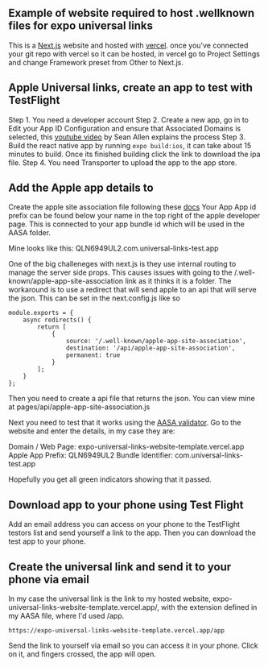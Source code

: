 

## Example of website required to host .wellknown files for expo universal links

This is a [Next.js](https://nextjs.org/) website and hosted with [vercel](https://vercel.com/solutions/nextjs). 
once you've connected your git repo with vercel so it can be hosted, in vercel go to Project Settings and change Framework preset from Other to Next.js.

## Apple Universal links, create an app to test with TestFlight

Step 1. You need a developer account
Step 2. Create a new app, go in to Edit your App ID Configuration and ensure that Associated Domains is selected, this [youtube video](https://www.youtube.com/watch?v=DLvdZtTAJrE&ab_channel=SeanAllen) by Sean Allen explains the process
Step 3. Build the react native app by running `expo build:ios`, it can take about 15 minutes to build. Once its finished building click the link to download the ipa file. 
Step 4. You need Transporter to upload the app to the app store. 

## Add the Apple app details to 

Create the apple site association file following these [docs](https://developer.apple.com/documentation/bundleresources/applinks) 
Your App App id prefix can be found below your name in the top right of the apple developer page. This is connected to your app bundle id which will be used in the AASA folder. 

Mine looks like this: QLN6949UL2.com.universal-links-test.app

One of the big challeneges with next.js is they use internal routing to manage the server side props. This causes issues with going to the /.well-known/apple-app-site-association link as it thinks
it is a folder. The workaround is to use a redirect that will send apple to an api that will serve the json. This can be set in the next.config.js like so

```
module.exports = {
    async redirects() {
        return [
            {
                source: '/.well-known/apple-app-site-association',
                destination: '/api/apple-app-site-association',
                permanent: true
            }
        ];
    }
};

```
Then you need to create a api file that returns the json. You can view mine at pages/api/apple-app-site-association.js

Next you need to test that it works using the [AASA validator](https://branch.io/resources/aasa-validator/). Go to the website and enter the details, in my case they are: 

Domain / Web Page: expo-universal-links-website-template.vercel.app
Apple App Prefix: QLN6949UL2
Bundle Identifier: com.universal-links-test.app

Hopefully you get all green indicators showing that it passed. 
## Download app to your phone using Test Flight

Add an email address you can access on your phone to the TestFlight testors list and send yourself a link to the app. Then you can download the test app to your phone. 

## Create the universal link and send it to your phone via email

In my case the universal link is the link to my hosted website, expo-universal-links-website-template.vercel.app/, with the extension defined in my AASA file, where I'd used /app.

`https://expo-universal-links-website-template.vercel.app/app`

Send the link to yourself via email so you can access it in your phone. Click on it, and fingers crossed, the app will open. 


